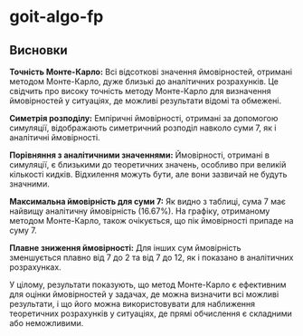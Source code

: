# goit-algo-fp

## Висновки

**Точність Монте-Карло:** Всі відсоткові значення ймовірностей, отримані методом Монте-Карло, дуже близькі до аналітичних розрахунків. Це свідчить про високу точність методу Монте-Карло для визначення ймовірностей у ситуаціях, де можливі результати відомі та обмежені.

**Симетрія розподілу:** Емпіричні ймовірності, отримані за допомогою симуляції, відображають симетричний розподіл навколо суми 7, як і аналітичні ймовірності.

**Порівняння з аналітичними значеннями:** Ймовірності, отримані в симуляції, є близькими до теоретичних значень, особливо при великій кількості кидків. Відхилення можуть бути, але вони зазвичай не будуть значними.

**Максимальна ймовірність для суми 7:** Як видно з таблиці, сума 7 має найвищу аналітичну ймовірність (16.67%). На графіку, отриманому методом Монте-Карло, також очікується, що пік ймовірності припаде на суму 7.

**Плавне зниження ймовірності:** Для інших сум ймовірність зменшується плавно від 7 до 2 та від 7 до 12, як і показано в аналітичних розрахунках.

У цілому, результати показують, що метод Монте-Карло є ефективним для оцінки ймовірностей у задачах, де можна визначити всі можливі результати, і що його можна використовувати для наближення теоретичних розрахунків у ситуаціях, де прямі обчислення є складними або неможливими.








